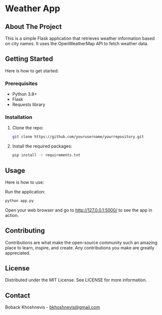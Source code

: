 # Weather App

## About The Project
This is a simple Flask application that retrieves weather information based on city names. It uses the OpenWeatherMap API to fetch weather data.

## Getting Started
Here is how to get started:

### Prerequisites
- Python 3.8+
- Flask
- Requests library

### Installation
1. Clone the repo:
   ```bash
   git clone https://github.com/yourusername/yourrepository.git

2. Install the required packages:
   ```bash
   pip install -r requirements.txt

## Usage
Here is how to use:

Run the application:
   ```bash
   python app.py
   ```

Open your web browser and go to http://127.0.0.1:5000/ to see the app in action.

## Contributing
Contributions are what make the open-source community such an amazing place to learn, inspire, and create. Any contributions you make are greatly appreciated.

## License
Distributed under the MIT License. See LICENSE for more information.

## Contact
Boback Khoshnevis - bkhoshnevis@gmail.com
